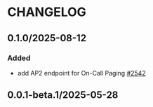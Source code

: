 # CHANGELOG

## 0.1.0/2025-08-12

### Added
* add AP2 endpoint for On-Call Paging [#2542](https://github.com/DataDog/datadog-api-client-typescript/pull/2542)

## 0.0.1-beta.1/2025-05-28
